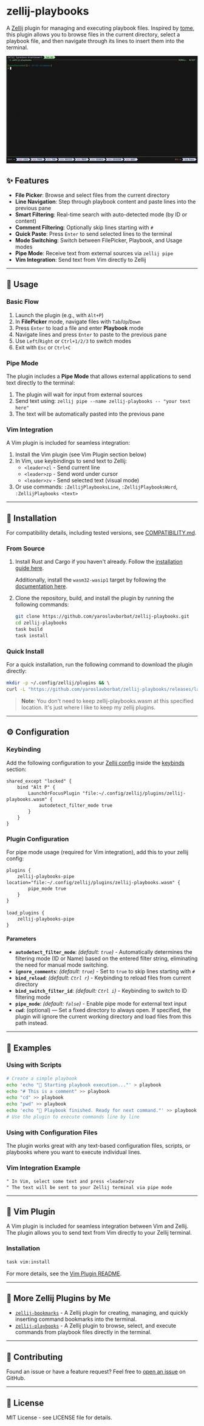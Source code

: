 # zellij-playbooks

A [Zellij](https://zellij.dev) plugin for managing and executing playbook files. Inspired by [tome](https://github.com/laktak/tome/tree/master), this plugin allows you to browse files in the current directory, select a playbook file, and then navigate through its lines to insert them into the terminal.

![demo](assets/demo.gif)

## ✨ Features

- **File Picker**: Browse and select files from the current directory
- **Line Navigation**: Step through playbook content and paste lines into the previous pane
- **Smart Filtering**: Real-time search with auto-detected mode (by ID or content)
- **Comment Filtering**: Optionally skip lines starting with `#`
- **Quick Paste**: Press `Enter` to send selected lines to the terminal
- **Mode Switching**: Switch between FilePicker, Playbook, and Usage modes
- **Pipe Mode**: Receive text from external sources via `zellij pipe`
- **Vim Integration**: Send text from Vim directly to Zellij

---

## 📖 Usage

### Basic Flow

1. Launch the plugin (e.g., with `Alt+P`)
2. In **FilePicker** mode, navigate files with `Tab`/`Up`/`Down`
3. Press `Enter` to load a file and enter **Playbook** mode
4. Navigate lines and press `Enter` to paste to the previous pane
5. Use `Left`/`Right` or `Ctrl+1/2/3` to switch modes
6. Exit with `Esc` or `Ctrl+C`

### Pipe Mode

The plugin includes a **Pipe Mode** that allows external applications to send text directly to the terminal:

1. The plugin will wait for input from external sources
2. Send text using: `zellij pipe --name zellij-playbooks -- "your text here"`
3. The text will be automatically pasted into the previous pane

### Vim Integration

A Vim plugin is included for seamless integration:

1. Install the Vim plugin (see Vim Plugin section below)
2. In Vim, use keybindings to send text to Zellij:
   - `<leader>zl` - Send current line
   - `<leader>zp` - Send word under cursor  
   - `<leader>zv` - Send selected text (visual mode)
3. Or use commands: `:ZellijPlaybooksLine`, `:ZellijPlaybooksWord`, `:ZellijPlaybooks <text>`

---

## 🚀 Installation

For compatibility details, including tested versions, see [COMPATIBILITY.md](COMPATIBILITY.md).

### From Source

1. Install Rust and Cargo if you haven't already. Follow the [installation guide here](https://www.rust-lang.org/tools/install).

   Additionally, install the `wasm32-wasip1` target by following the [documentation here](https://doc.rust-lang.org/nightly/rustc/platform-support/wasm32-wasip1.html).

2. Clone the repository, build, and install the plugin by running the following commands:
   ```bash
   git clone https://github.com/yaroslavborbat/zellij-playbooks.git
   cd zellij-playbooks
   task build
   task install
   ```

### Quick Install

For a quick installation, run the following command to download the plugin directly:
```bash
mkdir -p ~/.config/zellij/plugins && \
curl -L "https://github.com/yaroslavborbat/zellij-playbooks/releases/latest/download/zellij-playbooks.wasm" -o ~/.config/zellij/plugins/zellij-playbooks.wasm
```
> **Note**: You don't need to keep zellij-playbooks.wasm at this specified location. It's just where I like to keep my zellij plugins.

---

## ⚙️ Configuration

### Keybinding

Add the following configuration to your [Zellij config](https://zellij.dev/documentation/configuration.html) inside the [keybinds](https://zellij.dev/documentation/keybindings.html) section:

```kdl
shared_except "locked" {
    bind "Alt P" {
        LaunchOrFocusPlugin "file:~/.config/zellij/plugins/zellij-playbooks.wasm" {
            autodetect_filter_mode true
        }
    }
}
```

### Plugin Configuration

For pipe mode usage (required for Vim integration), add this to your zellij config:

```kdl
plugins {
    zellij-playbooks-pipe location="file:~/.config/zellij/plugins/zellij-playbooks.wasm" {
        pipe_mode true
    }
}

load_plugins {
    zellij-playbooks-pipe
}
```

#### Parameters

- **`autodetect_filter_mode`**: *(default: `true`)* - Automatically determines the filtering mode (ID or Name) based on the entered filter string, eliminating the need for manual mode switching.
- **`ignore_comments`**: *(default: `true`)* - Set to `true` to skip lines starting with `#`
- **`bind_reload`**: *(default: `Ctrl r`)* - Keybinding to reload files from current directory
- **`bind_switch_filter_id`**: *(default: `Ctrl i`)* - Keybinding to switch to ID filtering mode
- **`pipe_mode`**: *(default: `false`)* - Enable pipe mode for external text input
- **`cwd`**: (optional) — Set a fixed directory to always open. If specified, the plugin will ignore the current working directory and load files from this path instead.

---

## 📝 Examples

### Using with Scripts
```bash
# Create a simple playbook
echo 'echo "📝 Starting playbook execution..."' > playbook
echo "# This is a comment" >> playbook
echo "cd" >> playbook
echo "pwd" >> playbook
echo 'echo "🏁 Playbook finished. Ready for next command."' >> playbook
# Use the plugin to execute commands line by line
```

### Using with Configuration Files
The plugin works great with any text-based configuration files, scripts, or playbooks where you want to execute individual lines.

### Vim Integration Example
```vim
" In Vim, select some text and press <leader>zv
" The text will be sent to your Zellij terminal via pipe mode
```

---

## 🔌 Vim Plugin

A Vim plugin is included for seamless integration between Vim and Zellij. The plugin allows you to send text from Vim directly to your Zellij terminal.

### Installation

```bash
task vim:install
```
For more details, see the [Vim Plugin README](vim-plugin/README.md).

---
## 🧩 More Zellij Plugins by Me

- [`zellij-bookmarks`](https://github.com/yaroslavborbat/zellij-bookmarks) - A Zellij plugin for creating, managing, and quickly inserting command bookmarks into the terminal.
- [`zellij-playbooks`](https://github.com/yaroslavborbat/zellij-playbooks) - A Zellij plugin to browse, select, and execute commands from playbook files directly in the terminal.

---
## 🤝 Contributing

Found an issue or have a feature request? Feel free to [open an issue](https://github.com/yaroslavborbat/zellij-playbooks/issues/new) on GitHub.

---

## 📄 License

MIT License - see LICENSE file for details.
